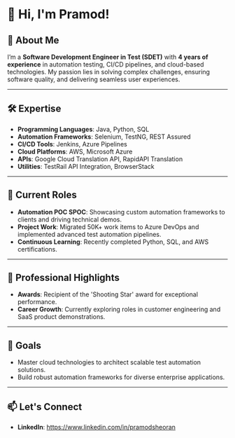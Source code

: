 # 👋 Hi, I'm Pramod!  

## 🌟 About Me  
I’m a **Software Development Engineer in Test (SDET)** with **4 years of experience** in automation testing, CI/CD pipelines, and cloud-based technologies. My passion lies in solving complex challenges, ensuring software quality, and delivering seamless user experiences.  

---

## 🛠️ Expertise  
- **Programming Languages**: Java, Python, SQL  
- **Automation Frameworks**: Selenium, TestNG, REST Assured  
- **CI/CD Tools**: Jenkins, Azure Pipelines  
- **Cloud Platforms**: AWS, Microsoft Azure  
- **APIs**: Google Cloud Translation API, RapidAPI Translation  
- **Utilities**: TestRail API Integration, BrowserStack  

---

## 🎯 Current Roles  
- **Automation POC SPOC**: Showcasing custom automation frameworks to clients and driving technical demos.  
- **Project Work**: Migrated 50K+ work items to Azure DevOps and implemented advanced test automation pipelines.  
- **Continuous Learning**: Recently completed Python, SQL, and AWS certifications.  

---

## 💼 Professional Highlights  
- **Awards**: Recipient of the 'Shooting Star' award for exceptional performance.  
- **Career Growth**: Currently exploring roles in customer engineering and SaaS product demonstrations.  

---

## 🚀 Goals  
- Master cloud technologies to architect scalable test automation solutions.  
- Build robust automation frameworks for diverse enterprise applications.  

---

## 📫 Let's Connect    
- **LinkedIn**: https://www.linkedin.com/in/pramodsheoran
